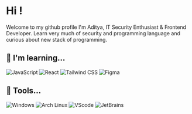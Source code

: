 #  Hi !

Welcome to my github profile I'm Aditya, IT Security Enthusiast & Frontend Developer. Learn very much of security and programming language and curious about new stack of programming.

## 🔧 I'm learning...

![JavaScript](https://img.shields.io/badge/JavaScript-505050?style=for-the-badge&logo=javascript&logoColor=white) ![React](https://img.shields.io/badge/React-505050?style=for-the-badge&logo=react&logoColor=#88dded) ![Tailwind CSS](https://img.shields.io/badge/Tailwind_CSS-505050?style=for-the-badge&logo=tailwind-css&logoColor=#88dded) ![Figma](https://img.shields.io/badge/figma-505050?style=for-the-badge&logo=figma&logoColor=white)

## 🔗 Tools...

![Windows](https://img.shields.io/badge/Windows-505050?style=for-the-badge&logo=windows&logoColor=white) ![Arch Linux](https://img.shields.io/badge/Linux-505050?style=for-the-badge&logo=linux&logoColor=white) ![VScode](https://img.shields.io/badge/VSCode-505050?style=for-the-badge&logo=visual%20studio%20code&logoColor=white) ![JetBrains](https://img.shields.io/badge/JetBrains-505050?style=for-the-badge&logo=intellij-idea&logoColor=white)




